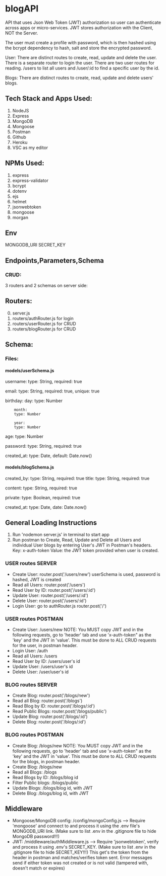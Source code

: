 # blogAPI

API that uses Json Web Token (JWT) authorization so user can authenticate across apps or micro-services. JWT stores authorization with the Client, NOT the Server. 

The user must create a profile with password, which is then hashed using the bcrypt dependency to hash, salt and store the encrypted password.

User:
There are distinct routes to create, read, update and delete the user. There is a separate router to login the user. There are two user routes for reading. /users to list all users and /user/:id to find a specific user by the id.

Blogs:
There are distinct routes to create, read, update and delete users' blogs. 


## Tech Stack and Apps Used:
1. NodeJS
2. Express
3. MongoDB
4. Mongoose
5. Postman
6. Github
7. Heroku
8. VSC as my editor

## NPMs Used:
1. express
2. express-validator
3. bcrypt
4. dotenv 
5. ejs
6. helmet
7. jsonwebtoken
8. mongoose
9. morgan

## Env
MONGODB_URI
SECRET_KEY

## Endpoints,Parameters,Schema
### CRUD:
3 routers and 2 schemas on server side: 

## Routers:
0. server.js 
1. routers/authRouter.js for login
2. routers/userRouter.js for CRUD
3. routers/blogRouter.js for CRUD

## Schema:
### Files:
#### models/userSchema.js
username:
        type: String,
        required: true

email: 
        type: String,
        required: true,
        unique: true

birthday: 
        day: 
        type: Number
    
        month:
        type: Number
            
        year:
        type: Number
        
age: 
        type: Number

password:
        type: String,
        required: true
        
created_at:
        type: Date,
        default: Date.now()

#### models/blogSchema.js
 created_by:
        type: String,
        required: true
title: 
        type: String,
        required: true
    
content: 
        type: String,
        required: true
    
private: 
        type: Boolean,
        required: true
    
created_at: 
        type: Date,
        date: Date.now()


## General Loading Instructions
1. Run 'nodemon server.js' in terminal to start app
2. Run postman to Create, Read, Update and Delete all Users and individual User blogs by entering User's JWT in Postman's headers. Key: x-auth-token Value: the JWT token provided when user is created.

### USER routes SERVER
- Create User: router.post('/users/new') userSchema is used, password is hashed, JWT is created
- Read all Users: router.post('/users')
- Read User by ID: router.post('/users/:id')
- Update User: router.post('/users/:id')
- Delete User: router.post('/users/:id')
- Login User: go to authRouter.js router.post('/') 
### USER routes POSTMAN
- Create User: /users/new 
NOTE: You MUST copy JWT and in the following requests, go to 'header' tab and use 'x-auth-token" as the 'key' and the JWT in 'value'. This must be done to ALL CRUD requests for the user, in postman header.
- Login User: /auth 
- Read all Users: /users
- Read User by ID: /users/user's id
- Update User: /users/user's id
- Delete User: /user/user's id
### BLOG routes SERVER
- Create Blog: router.post('/blogs/new')
- Read all Blog: router.post('/blogs')
- Read Blog by ID: router.post('/blogs/:id')
- Read Public Blogs: router.post('/blogs/public')
- Update Blog: router.post('/blogs/:id')
- Delete Blog: router.post('/blogs/:id')
### BLOG routes POSTMAN
- Create Blog: /blogs/new 
NOTE: You MUST copy JWT and in the following requests, go to 'header' tab and use 'x-auth-token" as the 'key' and the JWT in 'value'. This must be done to ALL CRUD requests for the blogs, in postman header.
- Create Blog: /blogs/new
- Read all Blogs: /blogs 
- Read Blogs by ID: /blogs/blog id
- Filter Public blogs: /blogs/public
- Update Blogs: /blogs/blog id, with JWT 
- Delete Blog: /blogs/blog id, with JWT 

## Middleware
- Mongoose/MongoDB config: /config/mongoConfig.js --> Require 'mongoose' and connect to and process it using the .env file's MONGODB_URI link.
(Make sure to list .env in the .gitignore file to hide MongoDB password!!!)
- JWT: /middleware/authMiddleware.js --> Require 'jsonwebtoken', verify and process it using .env's SECRET_KEY.
(Make sure to list .env in the .gitignore file to hide SECRET_KEY!!!)
This get's the token from the header in postman and matches/verifies token sent. Error messages send if either token was not created or is not valid (tampered with, doesn't match or expires)

